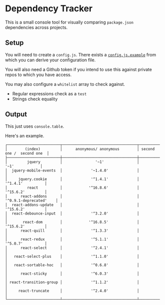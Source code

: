# Dependency Tracker

This is a small console tool for visually comparing `package.json` dependencies across projects.

## Setup

You will need to create a `config.js`. There exists a [`config.js.example`](config.js.example) from which you can derive your configuration file.

You will also need a Github token if you intend to use this against private
repos to which you have access.

You may also configure a `whitelist` array to check against.

- Regular expressions check as a `test`
- Strings check equality

## Output

This just uses `console.table`.

Here's an example.

```
┌────────────────────────┬──────────────────────────────────┬───────────────────────────┐
│        (index)         │      anonymous/ anonymous        │ second one /  second one  │
├────────────────────────┼──────────────────────────────────┼───────────────────────────┤
│         jquery         │               '~1'               │           '~1'            │
│  jquery-mobile-events  │             '~1.4.0'             │                           │
│     jquery.cookie      │             '^1.4.1'             │         '^1.4.1'          │
│         react          │            '^16.8.6'             │         '^15.6.2'         │
│      react-addons      │                                  │    '^0.9.1-deprecated'    │
│  react-addons-update   │                                  │         '^15.6.2'         │
│  react-debounce-input  │             '^3.2.0'             │                           │
│       react-dom        │            '^16.8.5'             │         '^15.6.2'         │
│      react-quill       │             '^1.3.3'             │                           │
│      react-redux       │             '^5.1.1'             │         '^5.0.7'          │
│      react-select      │             '^2.4.1'             │                           │
│   react-select-plus    │             '^1.1.0'             │                           │
│   react-sortable-hoc   │             '^0.6.8'             │                           │
│      react-sticky      │             '^6.0.3'             │                           │
│ react-transition-group │             '^1.1.2'             │                           │
│     react-truncate     │             '^2.4.0'             │                           │
└────────────────────────┴──────────────────────────────────┴───────────────────────────┘
```
